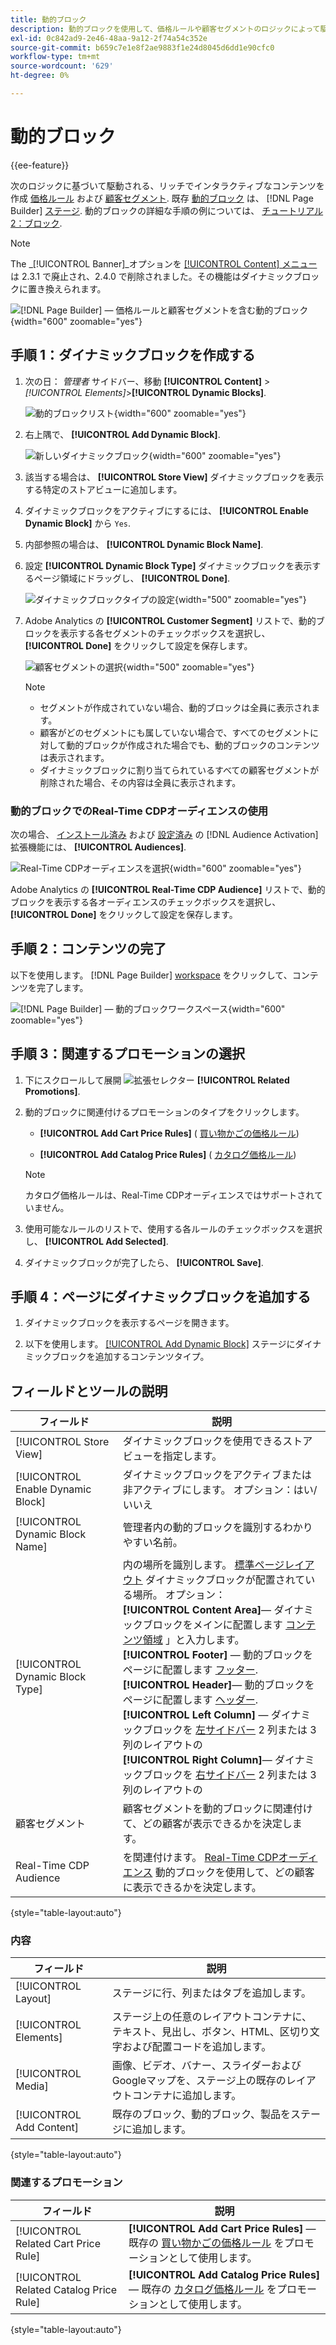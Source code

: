 ```yaml
---
title: 動的ブロック
description: 動的ブロックを使用して、価格ルールや顧客セグメントのロジックによって駆動される、リッチでインタラクティブなコンテンツを作成します。
exl-id: 0c842ad9-2e46-48aa-9a12-2f74a54c352e
source-git-commit: b659c7e1e8f2ae9883f1e24d8045d6dd1e90cfc0
workflow-type: tm+mt
source-wordcount: '629'
ht-degree: 0%

---
```


# 動的ブロック

{{ee-feature}}

次のロジックに基づいて駆動される、リッチでインタラクティブなコンテンツを作成 [価格ルール](../merchandising-promotions/introduction.md#price-rules) および [顧客セグメント](../customers/customer-segments.md). 既存 [動的ブロック](../page-builder/dynamic-block.md) は、 [!DNL Page Builder] [ステージ](../page-builder/workspace.md). 動的ブロックの詳細な手順の例については、 [チュートリアル 2：ブロック](../page-builder/2-blocks.md).

>[!NOTE]
>
>The _[!UICONTROL Banner]_オプションを [[!UICONTROL Content] メニュー](content-menu.md) は 2.3.1 で廃止され、2.4.0 で削除されました。その機能はダイナミックブロックに置き換えられます。

![[!DNL Page Builder]  — 価格ルールと顧客セグメントを含む動的ブロック](../page-builder/assets/pb-tutorial2-dynamic-block-storefront.png){width="600" zoomable="yes"}

## 手順 1：ダイナミックブロックを作成する

1. 次の日： _管理者_ サイドバー、移動 **[!UICONTROL Content]** > _[!UICONTROL Elements]_>**[!UICONTROL Dynamic Blocks]**.

   ![動的ブロックリスト](../page-builder/assets/pb-tutorial2-block-dynamic-add.png){width="600" zoomable="yes"}

1. 右上隅で、 **[!UICONTROL Add Dynamic Block]**.

   ![新しいダイナミックブロック](../page-builder/assets/pb-tutorial2-block-dynamic-new.png){width="600" zoomable="yes"}

1. 該当する場合は、 **[!UICONTROL Store View]** ダイナミックブロックを表示する特定のストアビューに追加します。

1. ダイナミックブロックをアクティブにするには、 **[!UICONTROL Enable Dynamic Block]** から `Yes`.

1. 内部参照の場合は、 **[!UICONTROL Dynamic Block Name]**.

1. 設定 **[!UICONTROL Dynamic Block Type]** ダイナミックブロックを表示するページ領域にドラッグし、 **[!UICONTROL Done]**.

   ![ダイナミックブロックタイプの設定](../page-builder/assets/pb-dynamic-block-type.png){width="500" zoomable="yes"}

1. Adobe Analytics の **[!UICONTROL Customer Segment]** リストで、動的ブロックを表示する各セグメントのチェックボックスを選択し、 **[!UICONTROL Done]** をクリックして設定を保存します。

   ![顧客セグメントの選択](../page-builder/assets/pb-dynamic-block-customer-segment.png){width="500" zoomable="yes"}

   >[!NOTE]
   >
   >- セグメントが作成されていない場合、動的ブロックは全員に表示されます。
   >- 顧客がどのセグメントにも属していない場合で、すべてのセグメントに対して動的ブロックが作成された場合でも、動的ブロックのコンテンツは表示されます。
   >- ダイナミックブロックに割り当てられているすべての顧客セグメントが削除された場合、その内容は全員に表示されます。

### 動的ブロックでのReal-Time CDPオーディエンスの使用

次の場合、 [インストール済み](../customers/audience-activation.md#install-the-extension) および [設定済み](../customers/audience-activation.md#configure-the-extension) の [!DNL Audience Activation] 拡張機能には、 **[!UICONTROL Audiences]**.

![Real-Time CDPオーディエンスを選択](./assets/dynamic-block-rtcdp.png){width="600" zoomable="yes"}

Adobe Analytics の **[!UICONTROL Real-Time CDP Audience]** リストで、動的ブロックを表示する各オーディエンスのチェックボックスを選択し、 **[!UICONTROL Done]** をクリックして設定を保存します。

## 手順 2：コンテンツの完了

以下を使用します。 [!DNL Page Builder] [workspace](../page-builder/workspace.md) をクリックして、コンテンツを完了します。

![[!DNL Page Builder]  — 動的ブロックワークスペース](../page-builder/assets/pb-dynamic-block-workspace.png){width="600" zoomable="yes"}

## 手順 3：関連するプロモーションの選択

1. 下にスクロールして展開 ![拡張セレクター](../assets/icon-display-expand.png) **[!UICONTROL Related Promotions]**.

1. 動的ブロックに関連付けるプロモーションのタイプをクリックします。

   - **[!UICONTROL Add Cart Price Rules]** ( [買い物かごの価格ルール](../merchandising-promotions/price-rules-cart.md))

   - **[!UICONTROL Add Catalog Price Rules]** ( [カタログ価格ルール](../merchandising-promotions/price-rules-catalog.md))

   >[!NOTE]
   >
   >カタログ価格ルールは、Real-Time CDPオーディエンスではサポートされていません。

1. 使用可能なルールのリストで、使用する各ルールのチェックボックスを選択し、 **[!UICONTROL Add Selected]**.

1. ダイナミックブロックが完了したら、 **[!UICONTROL Save]**.

## 手順 4：ページにダイナミックブロックを追加する

1. ダイナミックブロックを表示するページを開きます。

1. 以下を使用します。 [[!UICONTROL Add Dynamic Block]](../page-builder/dynamic-block.md) ステージにダイナミックブロックを追加するコンテンツタイプ。

## フィールドとツールの説明

| フィールド | 説明 |
|--- |--- |
| [!UICONTROL Store View] | ダイナミックブロックを使用できるストアビューを指定します。 |
| [!UICONTROL Enable Dynamic Block] | ダイナミックブロックをアクティブまたは非アクティブにします。 オプション：はい/いいえ |
| [!UICONTROL Dynamic Block Name] | 管理者内の動的ブロックを識別するわかりやすい名前。 |
| [!UICONTROL Dynamic Block Type] | 内の場所を識別します。 [標準ページレイアウト](layout-updates.md) ダイナミックブロックが配置されている場所。 オプション： <br/>**[!UICONTROL Content Area]**— ダイナミックブロックをメインに配置します [コンテンツ領域](layout-updates.md) 」と入力します。<br/>**[!UICONTROL Footer]**  — 動的ブロックをページに配置します [フッター](page-setup.md#footer). <br/>**[!UICONTROL Header]**— 動的ブロックをページに配置します [ヘッダー](page-setup.md#header).<br/>**[!UICONTROL Left Column]**  — ダイナミックブロックを [左サイドバー](page-layout.md#standard-page-layouts) 2 列または 3 列のレイアウトの <br/>**[!UICONTROL Right Column]**— ダイナミックブロックを [右サイドバー](page-layout.md#standard-page-layouts) 2 列または 3 列のレイアウトの |
| 顧客セグメント | 顧客セグメントを動的ブロックに関連付けて、どの顧客が表示できるかを決定します。 |
| Real-Time CDP Audience | を関連付けます。 [Real-Time CDPオーディエンス](../customers/audience-activation.md) 動的ブロックを使用して、どの顧客に表示できるかを決定します。 |

{style="table-layout:auto"}

### 内容

| フィールド | 説明 |
|--- |--- |
| [!UICONTROL Layout] | ステージに行、列またはタブを追加します。 |
| [!UICONTROL Elements] | ステージ上の任意のレイアウトコンテナに、テキスト、見出し、ボタン、HTML、区切り文字および配置コードを追加します。 |
| [!UICONTROL Media] | 画像、ビデオ、バナー、スライダーおよびGoogleマップを、ステージ上の既存のレイアウトコンテナに追加します。 |
| [!UICONTROL Add Content] | 既存のブロック、動的ブロック、製品をステージに追加します。 |

{style="table-layout:auto"}

### 関連するプロモーション

| フィールド | 説明 |
|--- |--- |
| [!UICONTROL Related Cart Price Rule] | **[!UICONTROL Add Cart Price Rules]**  — 既存の [買い物かごの価格ルール](../merchandising-promotions/price-rules-cart.md) をプロモーションとして使用します。 |
| [!UICONTROL Related Catalog Price Rule] | **[!UICONTROL Add Catalog Price Rules]**  — 既存の [カタログ価格ルール](../merchandising-promotions/price-rules-catalog.md) をプロモーションとして使用します。 |

{style="table-layout:auto"}
